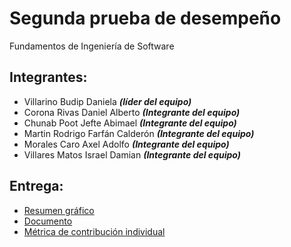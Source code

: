 # Segunda prueba de desempeño
Fundamentos de Ingeniería de Software

## Integrantes:
- Villarino Budip Daniela **_(líder del equipo)_**
- Corona Rivas Daniel Alberto **_(Integrante del equipo)_**
- Chunab Poot Jefte Abimael **_(Integrante del equipo)_**
- Martin Rodrigo Farfán Calderón **_(Integrante del equipo)_**
- Morales Caro Axel Adolfo **_(Integrante del equipo)_**
- Villares Matos Israel Damian  **_(Integrante del equipo)_**

## Entrega:
  - [Resumen gráfico](https://github.com/danivillarino/Equipo2_FIS/blob/PD2-3/Documentaci%C3%B3n/resumen-grafico_PD2-3.pdf)
  - [Documento](https://github.com/danivillarino/Equipo2_FIS/blob/PD2-3/Documentación/PD2-3.pdf)
  - [Métrica de contribución individual](https://github.com/danivillarino/Equipo2_FIS/blob/PD2-3/Documentaci%C3%B3n/M%C3%A9trica%20de%20contribuci%C3%B3n%20individual.md)


